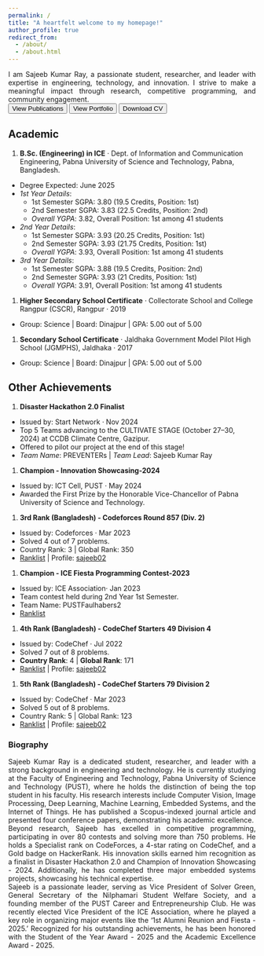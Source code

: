 ```yaml
---
permalink: /
title: "A heartfelt welcome to my homepage!"
author_profile: true
redirect_from: 
  - /about/
  - /about.html
---
```


<div align="justify"> I am Sajeeb Kumar Ray, a passionate student, researcher, and leader with expertise in engineering, technology, and innovation. I strive to make a meaningful impact through research, competitive programming, and community engagement. <br></div>
<button class = "btn" onclick="window.location.href='https://sajeebray.github.io/publications/';">View Publications</button> <button class = "btn" onclick="window.location.href='https://sajeebray.github.io/portfolio/';">View Portfolio</button>
<button class = "btn" onclick="window.location.href='https://sajeebray.github.io/files/CV-SK-Ray.pdf';">Download CV</button>

Academic
-----

1. **B.Sc. (Engineering) in ICE**
 · Dept. of Information and Communication Engineering, Pabna University of Science and Technology, Pabna, Bangladesh.
- Degree Expected: June 2025
- *1st Year Details*:  
  - 1st Semester SGPA: 3.80 (19.5 Credits, Position: 1st)   
  - 2nd Semester SGPA: 3.83 (22.5 Credits, Position: 2nd)   
  - *Overall YGPA*: 3.82, Overall Position: 1st among 41 students
- *2nd Year Details*:  
  - 1st Semester SGPA: 3.93 (20.25 Credits, Position: 1st)   
  - 2nd Semester SGPA: 3.93 (21.75 Credits, Position: 1st)    
  - *Overall YGPA*:  3.93, Overall Position: 1st among 41 students
- *3rd Year Details*:  
  - 1st Semester SGPA: 3.88 (19.5 Credits, Position: 2nd)  
  - 2nd Semester SGPA: 3.93 (21 Credits, Position: 1st)  
  - *Overall YGPA*: 3.91, Overall Position: 1st among 41 students  

1. **Higher Secondary School Certificate**
 · Collectorate School and College Rangpur (CSCR), Rangpur  · 2019
- Group: Science | Board: Dinajpur | GPA: 5.00 out of 5.00 

1. **Secondary School Certificate**
 · Jaldhaka Government Model Pilot High School (JGMPHS), Jaldhaka  · 2017
- Group: Science | Board: Dinajpur | GPA: 5.00 out of 5.00 

Other Achievements
-----

1. **Disaster Hackathon 2.0 Finalist**
- Issued by: Start Network · Nov 2024
- Top 5 Teams advancing to the CULTIVATE STAGE (October 27–30, 2024) at CCDB Climate Centre, Gazipur.  
- Offered to pilot our project at the end of this stage!  
- *Team Name*: PREVENTERs | *Team Lead*: Sajeeb Kumar Ray  

1. **Champion - Innovation Showcasing-2024**
- Issued by: ICT Cell, PUST · May 2024  
- Awarded the First Prize by the Honorable Vice-Chancellor of Pabna University of Science and Technology.  

1. **3rd Rank (Bangladesh) - Codeforces Round 857 (Div. 2)**
- Issued by: Codeforces · Mar 2023  
- Solved 4 out of 7 problems.  
- Country Rank: 3 | Global Rank: 350  
- [Ranklist](https://codeforces.com/contest/1802/standings/participant/151147589#p151147589) | Profile: [sajeeb02](https://codeforces.com/profile/sajeeb02)   
<!-- - ![Codeforces Ranklist](Codeforces_Round_857_Ranklist.jpg) -->

1. **Champion - ICE Fiesta Programming Contest-2023**
- Issued by: ICE Association· Jan 2023  
- Team contest held during 2nd Year 1st Semester.  
- Team Name: PUSTFaulhabers2  
- [Ranklist](https://lightoj.com/contest/icefiesta2023/ranklist)  
<!-- - ![ICE Fiesta Ranklist](ICE_FIESTA_2023_PROGRAMMING_CONTEST_RANKLIST.jpg) -->

1. **4th Rank (Bangladesh) - CodeChef Starters 49 Division 4**
- Issued by: CodeChef · Jul 2022  
- Solved 7 out of 8 problems.  
- **Country Rank**: 4 | **Global Rank**: 171  
- [Ranklist](https://www.codechef.com/rankings/START49D?filterBy=Country%3DBangladesh&itemsPerPage=100&order=asc&page=1&sortBy=rank)  |  Profile: [sajeeb02](https://www.codechef.com/users/sajeeb02)  
<!-- - ![CodeChef Ranklist](CodeChef_Ranklist_START49D.jpg) -->

1. **5th Rank (Bangladesh) - CodeChef Starters 79 Division 2**
- Issued by: CodeChef · Mar 2023  
- Solved 5 out of 8 problems.  
- Country Rank: 5 | Global Rank: 123  
- [Ranklist](https://www.codechef.com/rankings/START79B?filterBy=Country%3DBangladesh&itemsPerPage=100&order=asc&page=1&sortBy=rank)  |  Profile: [sajeeb02](https://www.codechef.com/users/sajeeb02)  
<!-- - ![CodeChef Ranklist](CodeChef_Ranklist_START79B.jpg) -->

<h3> Biography </h3>

<div align="justify">
Sajeeb Kumar Ray is a dedicated student, researcher, and leader with a strong background in engineering and technology. He is currently studying at the Faculty of Engineering and Technology, Pabna University of Science and Technology (PUST), where he holds the distinction of being the top student in his faculty. His research interests include Computer Vision, Image Processing, Deep Learning, Machine Learning, Embedded Systems, and the Internet of Things. He has published a Scopus-indexed journal article and presented four conference papers, demonstrating his academic excellence.
<br>
Beyond research, Sajeeb has excelled in competitive programming, participating in over 80 contests and solving more than 750 problems. He holds a Specialist rank on CodeForces, a 4-star rating on CodeChef, and a Gold badge on HackerRank. His innovation skills earned him recognition as a finalist in Disaster Hackathon 2.0 and Champion of Innovation Showcasing - 2024. Additionally, he has completed three major embedded systems projects, showcasing his technical expertise.
<br>
Sajeeb is a passionate leader, serving as Vice President of Solver Green, General Secretary of the Nilphamari Student Welfare Society, and a founding member of the PUST Career and Entrepreneurship Club. He was recently elected Vice President of the ICE Association, where he played a key role in organizing major events like the ‘1st Alumni Reunion and Fiesta - 2025.’ Recognized for his outstanding achievements, he has been honored with the Student of the Year Award - 2025 and the Academic Excellence Award - 2025.
</div>